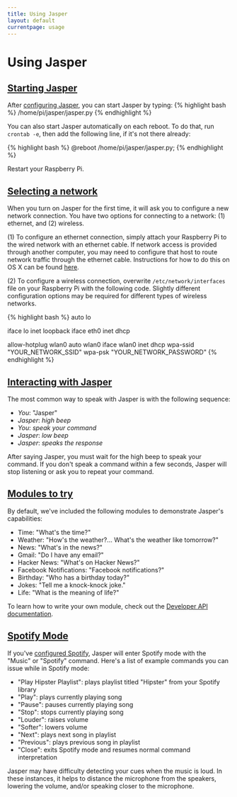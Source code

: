```yaml
---
title: Using Jasper
layout: default
currentpage: usage
---
```


Using Jasper
===

<h2 class="linked" id='starting-jasper'><a href="#starting-jasper" title="Permalink to this headline">Starting Jasper</a></h2>

After <a href="/documentation/configuration/">configuring Jasper</a>, you can start Jasper by typing:
{% highlight bash %}
/home/pi/jasper/jasper.py
{% endhighlight %}

You can also start Jasper automatically on each reboot. To do that, run `crontab -e`, then add the following line, if it's not there already:

{% highlight bash %}
@reboot /home/pi/jasper/jasper.py;
{% endhighlight %}

Restart your Raspberry Pi.

<h2 class="linked" id='selecting-network'><a href="#selecting-network" title="Permalink to this headline">Selecting a network</a></h2>

When you turn on Jasper for the first time, it will ask you to configure a new network connection. You have two options for connecting to a network: (1) ethernet, and (2) wireless.

(1) To configure an ethernet connection, simply attach your Raspberry Pi to the wired network with an ethernet cable. If network access is provided through another computer, you may need to configure that host to route network traffic through the ethernet cable. Instructions for how to do this on OS X can be found [here](http://edmundofuentes.com/post/45179343394/raspberry-pi-without-keyboard-mouse-nor-screen).

(2) To configure a wireless connection, overwrite `/etc/network/interfaces` file on your Raspberry Pi with the following code. Slightly different configuration options may be required for different types of wireless networks.

{% highlight bash %}
auto lo

iface lo inet loopback
iface eth0 inet dhcp

allow-hotplug wlan0
auto wlan0
iface wlan0 inet dhcp
        wpa-ssid "YOUR_NETWORK_SSID"
        wpa-psk "YOUR_NETWORK_PASSWORD"
{% endhighlight %}

<h2 class="linked" id='interacting'><a href="#interacting" title="Permalink to this headline">Interacting with Jasper</a></h2>

The most common way to speak with Jasper is with the following sequence:

- _You_: "Jasper"
- _Jasper_: *high beep*
- _You_: *speak your command*
- _Jasper_: *low beep*
- _Jasper_: *speaks the response*

After saying Jasper, you must wait for the high beep to speak your command. If you don't speak a command within a few seconds, Jasper will stop listening or ask you to repeat your command.

<h2 class="linked" id='modules'><a href="#modules" title="Permalink to this headline">Modules to try</a></h2>

By default, we've included the following modules to demonstrate Jasper's capabilities:

- Time: "What's the time?"
- Weather: "How's the weather?... What's the weather like tomorrow?"
- News: "What's in the news?"
- Gmail: "Do I have any email?"
- Hacker News: "What's on Hacker News?"
- Facebook Notifications: "Facebook notifications?"
- Birthday: "Who has a birthday today?"
- Jokes: "Tell me a knock-knock joke."
- Life: "What is the meaning of life?"


To learn how to write your own module, check out the [Developer API documentation](/documentation/api).

<h2 class="linked" id='spotify-mode'><a href="#spotify-mode" title="Permalink to this headline">Spotify Mode</a></h2>

If you've [configured Spotify](/documentation/configuration/#spotify-integration), Jasper will enter Spotify mode with the "Music" or "Spotify" command. Here's a list of example commands you can issue while in Spotify mode:

- "Play Hipster Playlist": plays playlist titled "Hipster" from your Spotify library
- "Play": plays currently playing song
- "Pause": pauses currently playing song
- "Stop": stops currently playing song
- "Louder": raises volume
- "Softer": lowers volume
- "Next": plays next song in playlist
- "Previous": plays previous song in playlist
- "Close": exits Spotify mode and resumes normal command interpretation

Jasper may have difficulty detecting your cues when the music is loud. In these instances, it helps to distance the microphone from the speakers, lowering the volume, and/or speaking closer to the microphone.
